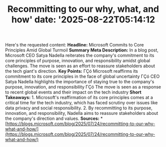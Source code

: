 ﻿---
title: "Recommitting to our why, what, and how'
date: '2025-08-22T05:14:12"
category: "Markets"
summary: ""
slug: "recommitting to our why what and how"
source_urls:
  - "https://blogs.microsoft.com/blog/2025/07/24/recommitting-to-our-why-what-and-how/"
seo:
  title: "Recommitting to our why, what, and how | Hash n Hedge'
  description: '"
  keywords: ["news", "markets", "brief"]
---
Here's the requested content:  **Headline:** Microsoft Commits to Core Principles Amid Global Turmoil  **Summary Meta Description:** In a blog post, Microsoft CEO Satya Nadella reiterates the company's commitment to its core principles of purpose, innovation, and responsibility amidst global challenges. The move is seen as an effort to reassure stakeholders about the tech giant's direction.  **Key Points:**  ΓÇó Microsoft reaffirms its commitment to its core principles in the face of global uncertainty ΓÇó CEO Satya Nadella highlights the importance of staying true to the company's purpose, innovation, and responsibility ΓÇó The move is seen as a response to recent global events and their impact on the tech industry  **Short Takeaways:**  1. Microsoft's reaffirmation of its core principles comes at a critical time for the tech industry, which has faced scrutiny over issues like data privacy and social responsibility. 2. By recommitting to its purpose, innovation, and responsibility, Nadella aims to reassure stakeholders about the company's direction and values.  **Sources:**  * [https://blogs.microsoft.com/blog/2025/07/24/recommitting-to-our-why-what-and-how/](https://blogs.microsoft.com/blog/2025/07/24/recommitting-to-our-why-what-and-how/) 
